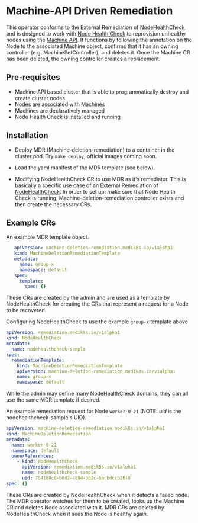 # Machine-API Driven Remediation

This operator conforms to the External Remediation of [NodeHealthCheck](https://github.com/medik8s/node-healthcheck-operator#readme) and is designed to work with [Node Health Check](https://github.com/medik8s/node-healthcheck-operator#readme) to reprovision unhealthy nodes using the [Machine API](https://github.com/openshift/machine-api-operator#readme). It functions by following the annotation on the Node to the associated Machine object, confirms that it has an owning controller (e.g. MachineSetController), and deletes it.  Once the Machine CR has been deleted, the owning controller creates a replacement.

## Pre-requisites

* Machine API based cluster that is able to programmatically destroy and create cluster nodes
* Nodes are associated with Machines
* Machines are declaratively managed
* Node Health Check is installed and running

## Installation

* Deploy MDR (Machine-deletion-remediation) to a container in the cluster pod. Try `make deploy`, official images coming soon.

* Load the yaml manifest of the MDR template (see below).

* Modifying NodeHealthCheck CR to use MDR as it's remediator.
This is basically a specific use case of an External Remediation of [NodeHealthCheck](https://github.com/medik8s/node-healthcheck-operator#readme).
In order to set up: make sure that Node Health Check is running, Machine-deletion-remediation controller exists and then create the necessary CRs.

## Example CRs

An example MDR template object.

```yaml
   apiVersion: machine-deletion-remediation.medik8s.io/v1alpha1
   kind: MachineDeletionRemediationTemplate
   metadata:
     name: group-x
     namespace: default
   spec:
     template:
       spec: {}
```

These CRs are created by the admin and are used as a template by NodeHealthCheck for creating the CRs that represent a request for a Node to be recovered.

Configuring NodeHealthCheck to use the example `group-x` template above.

```yaml
apiVersion: remediation.medik8s.io/v1alpha1
kind: NodeHealthCheck
metadata:
  name: nodehealthcheck-sample
spec:
  remediationTemplate:
    kind: MachineDeletionRemediationTemplate
    apiVersion: machine-deletion-remediation.medik8s.io/v1alpha1
    name: group-x
    namespace: default
```

While the admin may define many NodeHealthCheck domains, they can all use the same MDR template if desired.

An example remediation request for Node `worker-0-21` (NOTE: *uid* is the nodehealthcheck-sample's UID).

```yaml
apiVersion: machine-deletion-remediation.medik8s.io/v1alpha1
kind: MachineDeletionRemediation
metadata:
  name: worker-0-21
  namespace: default
  ownerReferences:
    - kind: NodeHealthCheck
      apiVersion: remediation.medik8s.io/v1alpha1
      name: nodehealthcheck-sample
      uid: 754189c9-b0d2-4894-bb2c-6adbdccb26f8
spec: {}
```

These CRs are created by NodeHealthCheck when it detects a failed node.
The MDR operator watches for them to be created, looks up the Machine CR and deletes Node associated with it.
MDR CRs are deleted by NodeHealthCheck when it sees the Node is healthy again.
